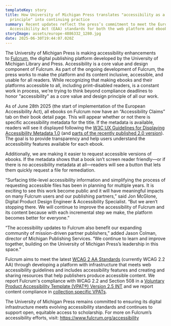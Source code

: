 ```yaml
---
templateKey: story
title: How University of Michigan Press translates "accessibility as a design
  principle" into continuing practice
summary: Recent updates reflect the press’s commitment to meet the European
  Accessibility Act (EAA) standards for both the web platform and ebook content
storyImage: assets/europe-4886332_1280.jpg
date: 2025-06-30T19:44:07.020Z
---
```

The University of Michigan Press is making accessibility enhancements to [Fulcrum](https://www.fulcrum.org/michigan), the digital publishing platform developed by the University of Michigan Library and Press. Accessibility is a core value and design component of Fulcrum. As part of the ongoing development of Fulcrum, the press works to make the platform and its content inclusive, accessible, and usable for all readers. While recognizing that making ebooks and their platforms accessible to all, including print-disabled readers, is a constant work in process, we're trying to think beyond compliance deadlines to honor "accessibility" as a core value and design principle of all our work.

As of June 28th 2025 (the start of implementation of the European Accessibility Act), all ebooks on Fulcrum now have an “Accessibility Claims” tab on their book detail page. This will appear whether or not there is specific accessibility metadata for the title. If the metadata is available, readers will see it displayed following the [W3C UX Guidelines for Displaying Accessibility Metadata 1.0](https://www.w3.org/2021/09/UX-Guide-metadata-1.0/principles/) (and [parts of the recently published 2.0 version](https://www.w3.org/community/reports/publishingcg/CG-FINAL-a11y-display-guidelines-20250422/)). The goal is to provide transparency and help users understand the accessibility features available for each ebook.

Additionally, we are making it easier to request accessible versions of ebooks. If the metadata shows that a book isn’t screen reader friendly—or if there is no accessibility metadata at all—readers will see a button that lets them quickly request a file for remediation.

“Surfacing title-level accessibility information and simplifying the process of requesting accessible files has been in planning for multiple years. It is exciting to see this work become public and it will have meaningful impacts on many Fulcrum users and our publishing partners,” said Jon McGlone, Digital Product Design Engineer & Accessibility Specialist. “But we aren’t stopping there. We will continue to improve the accessibility of Fulcrum and its content because with each incremental step we make, the platform becomes better for everyone.”

“The accessibility updates to Fulcrum also benefit our expanding community of mission-driven partner publishers,” added Jason Colman, director of Michigan Publishing Services. “We continue to learn and improve together, building on the University of Michigan Press’s leadership in this space.”

Fulcrum aims to meet the latest [WCAG 2 AA Standards](https://www.w3.org/WAI/WCAG22/quickref/?versions=2.2) (currently WCAG 2.2 AA) through developing a platform with infrastructure that meets web accessibility guidelines and includes accessibility features and creating and sharing resources that help publishers produce accessible content. We report Fulcrum's compliance with WCAG 2.2 and Section 508 in a [Voluntary Product Accessibility Template (VPAT®) Version 2.5 INT](https://www.fulcrum.org/docs/Fulcrum-VPAT2.5INT-MASTER-20250625.pdf) and we report content compliance in [collection specific VPATs](https://www.fulcrum.org/accessibility/#content).

The University of Michigan Press remains committed to ensuring its digital infrastructure meets evolving accessibility standards and continues to support open, equitable access to scholarship. For more on Fulcrum’s accessibility efforts, visit: <https://www.fulcrum.org/accessibility>

<!--EndFragment-->